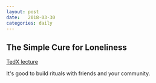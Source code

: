 ```yaml
---
layout: post
date:   2018-03-30
categories: daily
---
```


## The Simple Cure for Loneliness
[TedX lecture](https://www.youtube.com/watch?v=KSXh1YfNyVA)

It's good to build rituals with friends and your community.
